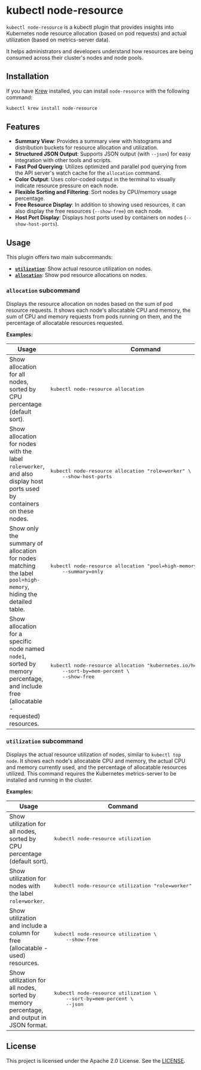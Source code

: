 # kubectl node-resource

`kubectl node-resource` is a kubectl plugin that provides insights into
Kubernetes node resource allocation (based on pod requests) and actual
utilization (based on metrics-server data).

It helps administrators and developers understand how resources are being
consumed across their cluster's nodes and node pools.

<!-- Screenshots will be inserted here later -->

## Installation

If you have [Krew](https://krew.sigs.k8s.io/) installed, you can install
`node-resource` with the following command:

```bash
kubectl krew install node-resource
```

## Features

- **Summary View**: Provides a summary view with histograms and distribution
buckets for resource allocation and utilization.
- **Structured JSON Output**: Supports JSON output (with `--json`) for easy
integration with other tools and scripts.
- **Fast Pod Querying**:
Utilizes optimized and parallel pod querying from the API server's watch cache
for the `allocation` command.
- **Color Output**: Uses color-coded output in the terminal to visually indicate
resource pressure on each node.
- **Flexible Sorting and Filtering**: Sort nodes by CPU/memory usage percentage.
- **Free Resource Display**: In addition to showing used resources, it can also display
  the free resources (`--show-free`) on each node.
- **Host Port Display**: Displays host ports used by containers on nodes
  (`--show-host-ports`).

## Usage

This plugin offers two main subcommands:

- [**`utilization`**](#utilization-subcommand): Show actual resource utilization
  on nodes.
- [**`allocation`**](#allocation-subcommand): Show pod resource allocations on
  nodes.

### `allocation` subcommand

Displays the resource allocation on nodes based on the sum of pod resource
requests. It shows each node's allocatable CPU and memory, the sum of CPU and
memory requests from pods running on them, and the percentage of allocatable
resources requested.

**Examples:**

<table>
  <thead>
    <tr>
      <th>Usage</th>
      <th>Command</th>
    </tr>
  </thead>
  <tbody>
    <tr>
      <td>Show allocation for all nodes, sorted by CPU percentage (default sort).</td>
      <td><pre>kubectl node-resource allocation</pre></td>
    </tr>
    <tr>
      <td>Show allocation for nodes with the label <code>role=worker</code>, and also display host ports used by containers on these nodes.</td>
      <td><pre>kubectl node-resource allocation "role=worker" \
	--show-host-ports</pre></td>
    </tr>
    <tr>
      <td>Show only the summary of allocation for nodes matching the label <code>pool=high-memory</code>, hiding the detailed table.</td>
      <td><pre>kubectl node-resource allocation "pool=high-memory" \
	--summary=only</pre></td>
    </tr>
    <tr>
      <td>Show allocation for a specific node named <code>node1</code>, sorted by memory percentage, and include free (allocatable - requested) resources.</td>
      <td><pre>kubectl node-resource allocation "kubernetes.io/hostname=node1" \
	--sort-by=mem-percent \
	--show-free</pre></td>
    </tr>
  </tbody>
</table>

### `utilization` subcommand

Displays the actual resource utilization of nodes, similar to `kubectl top
node`. It shows each node's allocatable CPU and memory, the actual CPU and
memory currently used, and the percentage of allocatable resources utilized.
This command requires the Kubernetes metrics-server to be installed and running
in the cluster.

**Examples:**

<table>
  <thead>
    <tr>
      <th>Usage</th>
      <th>Command</th>
    </tr>
  </thead>
  <tbody>
    <tr>
      <td>Show utilization for all nodes, sorted by CPU percentage (default sort).</td>
      <td><pre>kubectl node-resource utilization</pre></td>
    </tr>
    <tr>
      <td>Show utilization for nodes with the label <code>role=worker</code>.</td>
      <td><pre>kubectl node-resource utilization "role=worker"</pre></td>
    </tr>
    <tr>
      <td>Show utilization and include a column for free (allocatable - used) resources.</td>
      <td><pre>kubectl node-resource utilization \
	--show-free</pre></td>
    </tr>
    <tr>
      <td>Show utilization for all nodes, sorted by memory percentage, and output in JSON format.</td>
      <td><pre>kubectl node-resource utilization \
	--sort-by=mem-percent \
	--json</pre></td>
    </tr>
  </tbody>
</table>

## License

This project is licensed under the Apache 2.0 License. See the
[LICENSE](LICENSE).
